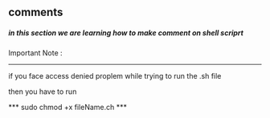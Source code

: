 ## comments

##### in this section we are learning how to make comment on shell scriprt

Important Note :

____________________________

if you face access denied proplem while trying to run the .sh file

then you have to run 

*** sudo chmod +x fileName.ch ***
